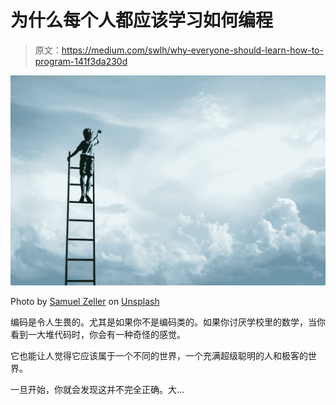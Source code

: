 # 为什么每个人都应该学习如何编程

> 原文：<https://medium.com/swlh/why-everyone-should-learn-how-to-program-141f3da230d>

![](img/6980ae2cfd0077fdfdadf29b5611310e.png)

Photo by [Samuel Zeller](https://unsplash.com/@samuelzeller?utm_source=unsplash&utm_medium=referral&utm_content=creditCopyText) on [Unsplash](https://unsplash.com/?utm_source=unsplash&utm_medium=referral&utm_content=creditCopyText)

编码是令人生畏的。尤其是如果你不是编码类的。如果你讨厌学校里的数学，当你看到一大堆代码时，你会有一种奇怪的感觉。

它也能让人觉得它应该属于一个不同的世界，一个充满超级聪明的人和极客的世界。

一旦开始，你就会发现这并不完全正确。大…
